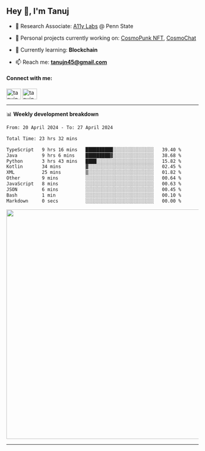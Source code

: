 <h2>Hey 👋, I'm Tanuj</h2>

- 🔬 Research Associate: [A11y Labs](https://a11y.ist.psu.edu/) @ Penn State 

- 🔭 Personal projects currently working on: [CosmoPunk NFT](https://github.com/tanujn45/CosmoNFT), [CosmoChat](https://github.com/tanujn45/CosmoChat)

- 🌱 Currently learning: **Blockchain**

- 📫 Reach me: **tanujn45@gmail.com**

<h4 align="left">Connect with me:</h4>
<p align="left">
<a href="https://twitter.com/tanujn45" target="blank"><img align="center" src="https://raw.githubusercontent.com/rahuldkjain/github-profile-readme-generator/master/src/images/icons/Social/twitter.svg" alt="tanujn45" height="28" width="38" /></a>
<a href="https://linkedin.com/in/tanujn45" target="blank"><img align="center" src="https://raw.githubusercontent.com/rahuldkjain/github-profile-readme-generator/master/src/images/icons/Social/linked-in-alt.svg" alt="tanujn45" height="28" width="38" /></a>
</p>

-------

📊 **Weekly development breakdown**
<!--START_SECTION:waka-->

```txt
From: 20 April 2024 - To: 27 April 2024

Total Time: 23 hrs 32 mins

TypeScript   9 hrs 16 mins   ██████████░░░░░░░░░░░░░░░   39.40 %
Java         9 hrs 6 mins    █████████▓░░░░░░░░░░░░░░░   38.68 %
Python       3 hrs 43 mins   ████░░░░░░░░░░░░░░░░░░░░░   15.82 %
Kotlin       34 mins         ▓░░░░░░░░░░░░░░░░░░░░░░░░   02.45 %
XML          25 mins         ▒░░░░░░░░░░░░░░░░░░░░░░░░   01.82 %
Other        9 mins          ░░░░░░░░░░░░░░░░░░░░░░░░░   00.64 %
JavaScript   8 mins          ░░░░░░░░░░░░░░░░░░░░░░░░░   00.63 %
JSON         6 mins          ░░░░░░░░░░░░░░░░░░░░░░░░░   00.45 %
Bash         1 min           ░░░░░░░░░░░░░░░░░░░░░░░░░   00.10 %
Markdown     0 secs          ░░░░░░░░░░░░░░░░░░░░░░░░░   00.00 %
```

<!--END_SECTION:waka-->

<img src="https://wakatime.com/share/@018e9abd-1aa4-4aa6-9db7-5ca3b999e810/4650b67a-98aa-46b4-b598-3d8a2451f0df.svg" width="600"/>

-------
